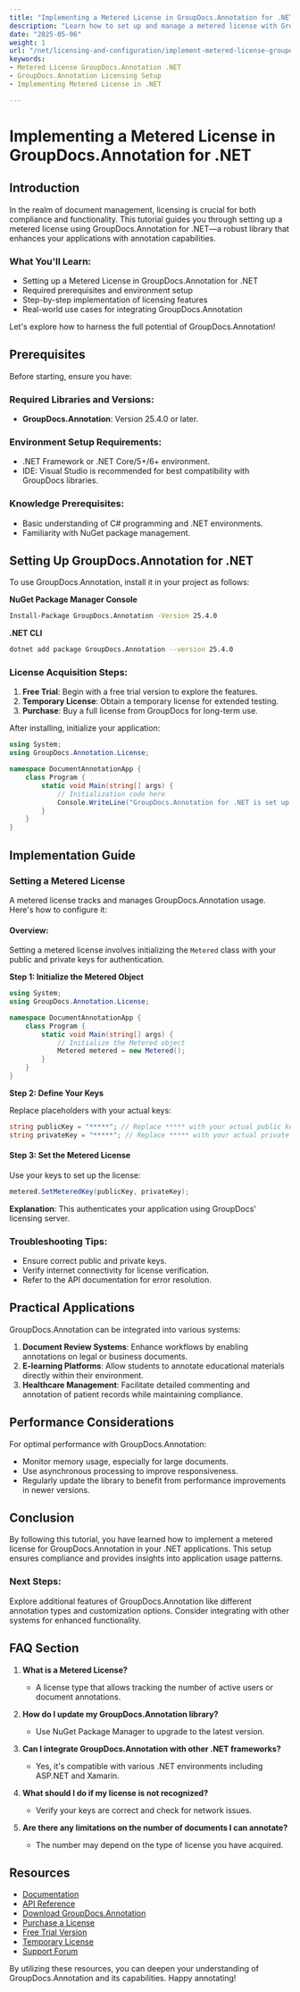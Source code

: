 ```yaml
---
title: "Implementing a Metered License in GroupDocs.Annotation for .NET&#58; A Comprehensive Guide"
description: "Learn how to set up and manage a metered license with GroupDocs.Annotation for .NET, ensuring compliance and optimal functionality."
date: "2025-05-06"
weight: 1
url: "/net/licensing-and-configuration/implement-metered-license-groupdocs-annotation-net/"
keywords:
- Metered License GroupDocs.Annotation .NET
- GroupDocs.Annotation Licensing Setup
- Implementing Metered License in .NET

---
```



# Implementing a Metered License in GroupDocs.Annotation for .NET

## Introduction

In the realm of document management, licensing is crucial for both compliance and functionality. This tutorial guides you through setting up a metered license using GroupDocs.Annotation for .NET—a robust library that enhances your applications with annotation capabilities.

### What You'll Learn:
- Setting up a Metered License in GroupDocs.Annotation for .NET
- Required prerequisites and environment setup
- Step-by-step implementation of licensing features
- Real-world use cases for integrating GroupDocs.Annotation

Let's explore how to harness the full potential of GroupDocs.Annotation!

## Prerequisites

Before starting, ensure you have:

### Required Libraries and Versions:
- **GroupDocs.Annotation**: Version 25.4.0 or later.

### Environment Setup Requirements:
- .NET Framework or .NET Core/5+/6+ environment.
- IDE: Visual Studio is recommended for best compatibility with GroupDocs libraries.

### Knowledge Prerequisites:
- Basic understanding of C# programming and .NET environments.
- Familiarity with NuGet package management.

## Setting Up GroupDocs.Annotation for .NET

To use GroupDocs.Annotation, install it in your project as follows:

**NuGet Package Manager Console**
```bash
Install-Package GroupDocs.Annotation -Version 25.4.0
```

**.NET CLI**
```bash
dotnet add package GroupDocs.Annotation --version 25.4.0
```

### License Acquisition Steps:
1. **Free Trial**: Begin with a free trial version to explore the features.
2. **Temporary License**: Obtain a temporary license for extended testing.
3. **Purchase**: Buy a full license from GroupDocs for long-term use.

After installing, initialize your application:

```csharp
using System;
using GroupDocs.Annotation.License;

namespace DocumentAnnotationApp {
    class Program {
        static void Main(string[] args) {
            // Initialization code here
            Console.WriteLine("GroupDocs.Annotation for .NET is set up!");
        }
    }
}
```

## Implementation Guide

### Setting a Metered License

A metered license tracks and manages GroupDocs.Annotation usage. Here's how to configure it:

#### Overview:
Setting a metered license involves initializing the `Metered` class with your public and private keys for authentication.

**Step 1: Initialize the Metered Object**

```csharp
using System;
using GroupDocs.Annotation.License;

namespace DocumentAnnotationApp {
    class Program {
        static void Main(string[] args) {
            // Initialize the Metered object
            Metered metered = new Metered();
        }
    }
}
```

**Step 2: Define Your Keys**

Replace placeholders with your actual keys:

```csharp
string publicKey = "*****"; // Replace ***** with your actual public key
string privateKey = "*****"; // Replace ***** with your actual private key
```

#### Step 3: Set the Metered License

Use your keys to set up the license:

```csharp
metered.SetMeteredKey(publicKey, privateKey);
```

**Explanation**: This authenticates your application using GroupDocs' licensing server.

### Troubleshooting Tips:
- Ensure correct public and private keys.
- Verify internet connectivity for license verification.
- Refer to the API documentation for error resolution.

## Practical Applications

GroupDocs.Annotation can be integrated into various systems:

1. **Document Review Systems**: Enhance workflows by enabling annotations on legal or business documents.
2. **E-learning Platforms**: Allow students to annotate educational materials directly within their environment.
3. **Healthcare Management**: Facilitate detailed commenting and annotation of patient records while maintaining compliance.

## Performance Considerations

For optimal performance with GroupDocs.Annotation:
- Monitor memory usage, especially for large documents.
- Use asynchronous processing to improve responsiveness.
- Regularly update the library to benefit from performance improvements in newer versions.

## Conclusion

By following this tutorial, you have learned how to implement a metered license for GroupDocs.Annotation in your .NET applications. This setup ensures compliance and provides insights into application usage patterns.

### Next Steps:
Explore additional features of GroupDocs.Annotation like different annotation types and customization options. Consider integrating with other systems for enhanced functionality.

## FAQ Section

1. **What is a Metered License?**
   - A license type that allows tracking the number of active users or document annotations.

2. **How do I update my GroupDocs.Annotation library?**
   - Use NuGet Package Manager to upgrade to the latest version.

3. **Can I integrate GroupDocs.Annotation with other .NET frameworks?**
   - Yes, it's compatible with various .NET environments including ASP.NET and Xamarin.

4. **What should I do if my license is not recognized?**
   - Verify your keys are correct and check for network issues.

5. **Are there any limitations on the number of documents I can annotate?**
   - The number may depend on the type of license you have acquired.

## Resources
- [Documentation](https://docs.groupdocs.com/annotation/net/)
- [API Reference](https://reference.groupdocs.com/annotation/net/)
- [Download GroupDocs.Annotation](https://releases.groupdocs.com/annotation/net/)
- [Purchase a License](https://purchase.groupdocs.com/buy)
- [Free Trial Version](https://releases.groupdocs.com/annotation/net/)
- [Temporary License](https://purchase.groupdocs.com/temporary-license/)
- [Support Forum](https://forum.groupdocs.com/c/annotation/)

By utilizing these resources, you can deepen your understanding of GroupDocs.Annotation and its capabilities. Happy annotating!

